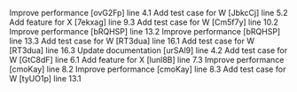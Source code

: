 Improve performance [ovG2Fp] line 4.1
Add test case for W [JbkcCj] line 5.2
Add feature for X [7ekxag] line 9.3
Add test case for W [Cm5f7y] line 10.2
Improve performance [bRQHSP] line 13.2
Improve performance [bRQHSP] line 13.3
Add test case for W [RT3dua] line 16.1
Add test case for W [RT3dua] line 16.3
Update documentation [urSAl9] line 4.2
Add test case for W [GtC8dF] line 6.1
Add feature for X [lunl8B] line 7.3
Improve performance [cmoKay] line 8.2
Improve performance [cmoKay] line 8.3
Add test case for W [tyUO1p] line 13.1
